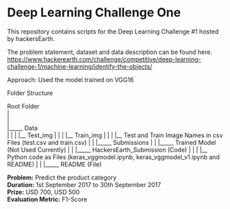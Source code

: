 # Deep Learning Challenge One
This repository contains scripts for the Deep Learning Challenge #1 hosted by hackersEarth.

The problem statement, dataset and data description can be found here.
https://www.hackerearth.com/challenge/competitive/deep-learning-challenge-1/machine-learning/identify-the-objects/

Approach:
Used the model trained on VGG16

Folder Structure

Root Folder<br />
 |<br />
 |<br />
 |_____ Data <br />
 |       |
 |       |__ Test_img
 |       |
 |       |__ Train_img
 |       |
 |       |__ Test and Train Image Names in csv Files (test.csv and train.csv)
 |
 |
 |_____ Submissions
 |
 |
 |_____ Trained Model (Not Used Currently)
 |
 |
 |_____ HackersEarth_Submission (Code)
 |        |
 |        |__ Python code as Files (keras_vggmodel.ipynb, keras_vggmodel_v1.ipynb and README)
 |
 |
 |_____ README (File)

**Problem:** Predict the product category <br />
**Duration:** 1st September 2017 to 30th September 2017 <br />
**Prize:** USD 700, USD 500 <br />
**Evaluation Metric:** F1-Score





